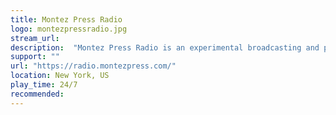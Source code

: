 ```yaml
---
title: Montez Press Radio
logo: montezpressradio.jpg
stream_url:
description:  "Montez Press Radio is an experimental broadcasting and performance platform."
support: ""
url: "https://radio.montezpress.com/"
location: New York, US
play_time: 24/7
recommended:
---
```


